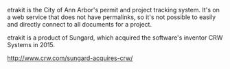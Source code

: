 etrakit is the City of Ann Arbor's permit and project tracking system.
It's on a web service that does not have permalinks, so it's not possible
to easily and directly connect to all documents for a project.

etrakit is a product of Sungard, which acquired the software's inventor
CRW Systems in 2015. 

http://www.crw.com/sungard-acquires-crw/
